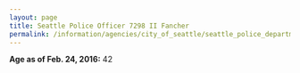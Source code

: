 ```yaml
---
layout: page
title: Seattle Police Officer 7298 II Fancher
permalink: /information/agencies/city_of_seattle/seattle_police_department/copbook/7298/
---
```


**Age as of Feb. 24, 2016:** 42
